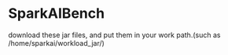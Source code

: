 # SparkAIBench
download these jar files, and put them in your work path.(such as /home/sparkai/workload_jar/)

